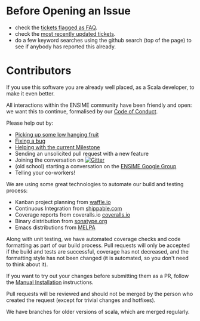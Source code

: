 # Before Opening an Issue

* check the [tickets flagged as FAQ](https://github.com/ensime/ensime-server/issues?labels=FAQ).
* check the [most recently updated tickets](http://github.com/ensime/ensime-server/issues?direction=desc&sort=updated).
* do a few keyword searches using the github search (top of the page) to see if anybody has reported this already.

# Contributors

If you use this software you are already well placed, as a Scala
developer, to make it even better.

All interactions within the ENSIME community have been friendly and
open: we want this to continue, formalised by our
[Code of Conduct](https://github.com/ensime/ensime-server/wiki/Code-of-Conduct).

Please help out by:

<!--* [Triaging our open tickets](http://codetriage.com/ensime/ensime-server)-->

* [Picking up some low hanging fruit](https://github.com/ensime/ensime-server/issues?labels=Low+Hanging+Fruit)
* [Fixing a bug](http://github.com/ensime/ensime-server/issues?labels=Bug)
* [Helping with the current Milestone](http://github.com/ensime/ensime-server/issues/milestones)
* Sending an unsolicited pull request with a new feature
* Joining the conversation on [![Gitter](https://badges.gitter.im/Join%20Chat.svg)](https://gitter.im/ensime/ensime-server?utm_source=badge&utm_medium=badge&utm_campaign=pr-badge&utm_content=badge)
* (old school) starting a conversation on the [ENSIME Google Group](https://groups.google.com/forum/#!forum/ensime)
* Telling your co-workers!

We are using some great technologies to automate our build and testing process:

* Kanban project planning from [waffle.io](https://waffle.io/ensime/ensime-server)
* Continuous Integration from [shippable.com](https://app.shippable.com/subscriptions/5504572d5ab6cc13529ad105)
* Coverage reports from coveralls.io [coveralls.io](https://coveralls.io/r/ensime/ensime-server)
* Binary distribution from [sonatype.org](http://www.sonatype.org/)
* Emacs distributions from [MELPA](http://melpa.milkbox.net/#/ensime)

Along with unit testing, we have automated coverage checks and code
formatting as part of our build process. Pull requests will only be
accepted if the build and tests are successful, coverage has not
decreased, and the formatting style has not been changed (it is
automated, so you don't need to think about it).

If you want to try out your changes before submitting them as a PR,
follow the
[Manual Installation](https://github.com/ensime/ensime-server/wiki/Quick-Start-Guide#manual-installation)
instructions.

Pull requests will be reviewed and should not be merged by the person
who created the request (except for trivial changes and hotfixes).

We have branches for older versions of scala, which are merged regularly.
